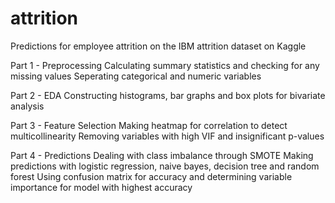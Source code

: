 # attrition
Predictions for employee attrition on the IBM attrition dataset on Kaggle

Part 1 - Preprocessing
Calculating summary statistics and checking for any missing values
Seperating categorical and numeric variables

Part 2 - EDA
Constructing histograms, bar graphs and box plots for bivariate analysis

Part 3 - Feature Selection
Making heatmap for correlation to detect multicollinearity
Removing variables with high VIF and insignificant p-values

Part 4 - Predictions
Dealing with class imbalance through SMOTE
Making predictions with logistic regression, naive bayes, decision tree and random forest
Using confusion matrix for accuracy and determining variable importance for model with highest accuracy
